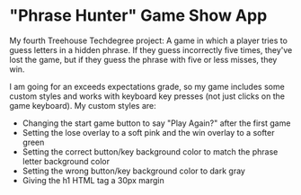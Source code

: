 # "Phrase Hunter" Game Show App
 My fourth Treehouse Techdegree project: A game in which a player tries to guess letters in a hidden phrase. If they guess incorrectly five times, they've lost the game, but if they guess the phrase with five or less misses, they win. 
 
 I am going for an exceeds expectations grade, so my game includes some custom styles and works with keyboard key presses (not just clicks on the game keyboard). My custom styles are: 
 - Changing the start game button to say "Play Again?" after the first game
 - Setting the lose overlay to a soft pink and the win overlay to a softer green
 - Setting the correct button/key background color to match the phrase letter background color
 - Setting the wrong button/key background color to dark gray
 - Giving the h1 HTML tag a 30px margin